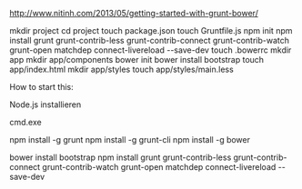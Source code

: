 http://www.nitinh.com/2013/05/getting-started-with-grunt-bower/


mkdir project
cd project
touch package.json
touch Gruntfile.js
npm init
npm install grunt grunt-contrib-less grunt-contrib-connect grunt-contrib-watch grunt-open matchdep connect-livereload --save-dev
touch .bowerrc
mkdir app
mkdir app/components
bower init
bower install bootstrap
touch app/index.html
mkdir app/styles
touch app/styles/main.less



How to start this:

Node.js installieren

cmd.exe

npm install -g grunt 
npm install -g grunt-cli
npm install -g bower

bower install bootstrap
npm install grunt grunt-contrib-less grunt-contrib-connect grunt-contrib-watch grunt-open matchdep connect-livereload --save-dev
